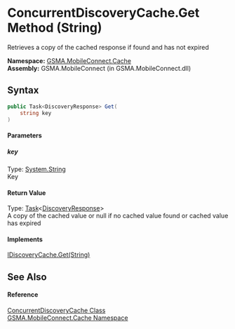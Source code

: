 ConcurrentDiscoveryCache.Get Method (String)
============================================
Retrieves a copy of the cached response if found and has not expired

**Namespace:** [GSMA.MobileConnect.Cache][1]  
**Assembly:** GSMA.MobileConnect (in GSMA.MobileConnect.dll)

Syntax
------

```csharp
public Task<DiscoveryResponse> Get(
	string key
)
```

#### Parameters

##### *key*
Type: [System.String][2]  
Key

#### Return Value
Type: [Task][3]&lt;[DiscoveryResponse][4]>  
A copy of the cached value or null if no cached value found or cached value has expired
#### Implements
[IDiscoveryCache.Get(String)][5]  


See Also
--------

#### Reference
[ConcurrentDiscoveryCache Class][6]  
[GSMA.MobileConnect.Cache Namespace][1]  

[1]: ../README.md
[2]: http://msdn.microsoft.com/en-us/library/s1wwdcbf
[3]: http://msdn.microsoft.com/en-us/library/dd321424
[4]: ../../GSMA.MobileConnect.Discovery/DiscoveryResponse/README.md
[5]: ../IDiscoveryCache/Get.md
[6]: README.md
[7]: ../../_icons/Help.png